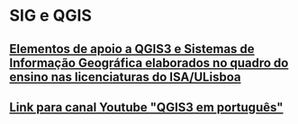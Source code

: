 # SIG e QGIS

## [Elementos de apoio a QGIS3 e Sistemas de Informação Geográfica elaborados no quadro do ensino nas licenciaturas do ISA/ULisboa](https://isa-ulisboa.github.io/sig/)

## [Link para canal Youtube "QGIS3 em português"](https://www.youtube.com/channel/UCUCqRyuduyzHxYYY_g_m-kw)

<!--  comments
### Script python para Seccao 1.B.1: Primeiro exemplo de script de Python em QGIS, 'processing.run' e 'History'

### Script python para Seccao 1.B.2: Script Python para criar legenda quantivativa e colocar de etiquetas na layer em QGIS 3

### Script python para Seccao 1.B.3: Script Python para criar legenda qualitativa com cores aleatórias ("random colors")
-->

